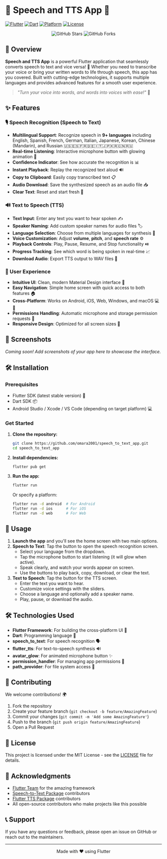 # 🎤 Speech and TTS App 📝

[![Flutter](https://img.shields.io/badge/Flutter-02569B?style=for-the-badge&logo=flutter&logoColor=white)](https://flutter.dev/)
[![Dart](https://img.shields.io/badge/Dart-0175C2?style=for-the-badge&logo=dart&logoColor=white)](https://dart.dev/)
[![Platform](https://img.shields.io/badge/Platforms-Android%20%7C%20iOS%20%7C%20Web%20%7C%20Windows%20%7C%20macOS-critical?style=for-the-badge)](https://flutter.dev/)
[![License](https://img.shields.io/badge/License-MIT-blueviolet?style=for-the-badge)](LICENSE)

<p align="center">
  <img src="https://img.shields.io/github/stars/omara2001/speech_to_text_app?style=social" alt="GitHub Stars">
  <img src="https://img.shields.io/github/forks/omara2001/speech_to_text_app?style=social" alt="GitHub Forks">
</p>

## 🌟 Overview

**Speech and TTS App** is a powerful Flutter application that seamlessly converts speech to text and vice versa! 🚀 Whether you need to transcribe your voice or bring your written words to life through speech, this app has you covered. Built with cutting-edge technologies, it supports multiple languages and provides advanced features for a smooth user experience.

> *"Turn your voice into words, and words into voices with ease!"* 🎉

## ✨ Features

### 🎙️ Speech Recognition (Speech to Text)
- **Multilingual Support**: Recognize speech in **9+ languages** including English, Spanish, French, German, Italian, Japanese, Korean, Chinese (Mandarin), and Russian 🇺🇸🇪🇸🇫🇷🇩🇪🇮🇹🇯🇵🇰🇷🇨🇳🇷🇺
- **Real-time Listening**: Interactive microphone button with glowing animation 💫
- **Confidence Indicator**: See how accurate the recognition is 📊
- **Instant Playback**: Replay the recognized text aloud 🔊
- **Copy to Clipboard**: Easily copy transcribed text 📋
- **Audio Download**: Save the synthesized speech as an audio file 📥
- **Clear Text**: Reset and start fresh 🧹

### 🔊 Text to Speech (TTS)
- **Text Input**: Enter any text you want to hear spoken ✍️
- **Speaker Naming**: Add custom speaker names for audio files 🏷️
- **Language Selection**: Choose from multiple languages for synthesis 🎵
- **Voice Customization**: Adjust **volume**, **pitch**, and **speech rate** ⚙️
- **Playback Controls**: Play, Pause, Resume, and Stop functionality ⏯️
- **Progress Tracking**: See which word is being spoken in real-time 📈
- **Download Audio**: Export TTS output to WAV files 💾

### 🎯 User Experience
- **Intuitive UI**: Clean, modern Material Design interface 🎨
- **Easy Navigation**: Simple home screen with quick access to both features 🏠
- **Cross-Platform**: Works on Android, iOS, Web, Windows, and macOS 💻📱
- **Permissions Handling**: Automatic microphone and storage permission requests 🔐
- **Responsive Design**: Optimized for all screen sizes 📏

## 📸 Screenshots

*Coming soon! Add screenshots of your app here to showcase the interface.*

## 🛠️ Installation

### Prerequisites
- Flutter SDK (latest stable version) 🦋
- Dart SDK 📦
- Android Studio / Xcode / VS Code (depending on target platform) 💻

### Get Started
1. **Clone the repository:**
   ```bash
   git clone https://github.com/omara2001/speech_to_text_app.git
   cd speech_to_text_app
   ```

2. **Install dependencies:**
   ```bash
   flutter pub get
   ```

3. **Run the app:**
   ```bash
   flutter run
   ```

   Or specify a platform:
   ```bash
   flutter run -d android  # For Android
   flutter run -d ios      # For iOS
   flutter run -d web      # For Web
   ```

## 📖 Usage

1. **Launch the app** and you'll see the home screen with two main options.
2. **Speech to Text**: Tap the button to open the speech recognition screen.
   - Select your language from the dropdown.
   - Tap the microphone button to start listening (it will glow when active).
   - Speak clearly, and watch your words appear on screen.
   - Use the buttons to play back, copy, download, or clear the text.
3. **Text to Speech**: Tap the button for the TTS screen.
   - Enter the text you want to hear.
   - Customize voice settings with the sliders.
   - Choose a language and optionally add a speaker name.
   - Play, pause, or download the audio.

## 🛠️ Technologies Used

- **Flutter Framework**: For building the cross-platform UI 🦋
- **Dart**: Programming language 🎯
- **speech_to_text**: For speech recognition 🗣️
- **flutter_tts**: For text-to-speech synthesis 🔊
- **avatar_glow**: For animated microphone button ✨
- **permission_handler**: For managing app permissions 🔐
- **path_provider**: For file system access 📁

## 🤝 Contributing

We welcome contributions! 🌍

1. Fork the repository
2. Create your feature branch (`git checkout -b feature/AmazingFeature`)
3. Commit your changes (`git commit -m 'Add some AmazingFeature'`)
4. Push to the branch (`git push origin feature/AmazingFeature`)
5. Open a Pull Request

## 📄 License

This project is licensed under the MIT License - see the [LICENSE](LICENSE) file for details.

## 🙏 Acknowledgments

- [Flutter Team](https://flutter.dev/) for the amazing framework
- [Speech-to-Text Package](https://pub.dev/packages/speech_to_text) contributors
- [Flutter TTS Package](https://pub.dev/packages/flutter_tts) contributors
- All open-source contributors who make projects like this possible

## 📞 Support

If you have any questions or feedback, please open an issue on GitHub or reach out to the maintainers.

---

<p align="center">
  Made with ❤️ using Flutter
</p>
